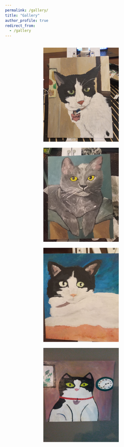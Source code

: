 ```yaml
---
permalink: /gallery/
title: "Gallery"
author_profile: true
redirect_from: 
  - /gallery
---
```


<center><br/><img src='/images/20240804_211636.jpg' width="250" height="310"></center> <center><br/><img src='/images/20240406_211311.jpg' width="250" height="310"></center>
<center><br/><img src='/images/pic2.jpg' width="250" height="310"></center>
<center><br/><img src='/images/IMG-20241210-WA0000.jpeg' width="250" height="310"></center>
